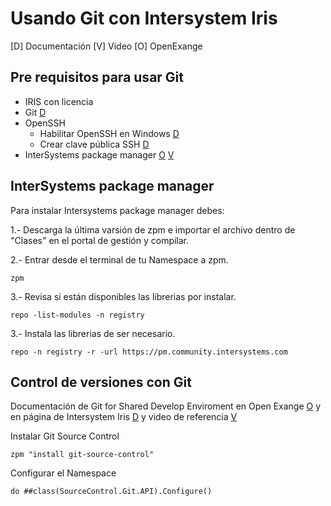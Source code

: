 # Usando Git con Intersystem Iris

[D] Documentación
[V] Video
[O] OpenExange

## Pre requisitos para usar Git

- IRIS con licencia
- Git [D](https://git-scm.com/downloads/win)
- OpenSSH
  - Habilitar OpenSSH en Windows [D](https://soporte.donweb.com/hc/es/articles/19426302601364--C%C3%B3mo-habilitar-el-cliente-OpenSSH-en-Windows-10) 
  - Crear clave pública SSH [D](https://git-scm.com/book/es/v2/Git-en-el-Servidor-Generando-tu-clave-p%C3%BAblica-SSH)
- InterSystems package manager [O](https://openexchange.intersystems.com/package/InterSystems-Package-Manager-1) [V](https://www.youtube.com/watch?v=UzrG91_swLM&list=PLKb2cBVphNQRcmxt4LtYDyLJEPfF4X4-4&index=7&t=615s)


## InterSystems package manager

Para instalar Intersystems package manager debes:

1.- Descarga la última varsión de zpm e importar el archivo dentro de "Clases" en el portal de gestión y compilar.

2.- Entrar desde el terminal de tu Namespace a zpm.
```
zpm 
```

3.- Revisa si están disponibles las librerias por instalar.
```
repo -list-modules -n registry
```


3.- Instala las librerias de ser necesario.
```
repo -n registry -r -url https://pm.community.intersystems.com
```


## Control de versiones con Git

Documentación de Git for Shared Develop Enviroment en Open Exange [O](https://openexchange.intersystems.com/package/Git-for-Shared-Development-Environments) y en página de Intersystem Iris [D](https://community.intersystems.com/post/git-shared-development-environments) y video de referencia [V](https://youtu.be/elVQEU9MitE?t=387) 

Instalar Git Source Control
```
zpm "install git-source-control"
```

Configurar el Namespace
```
do ##class(SourceControl.Git.API).Configure()
```


